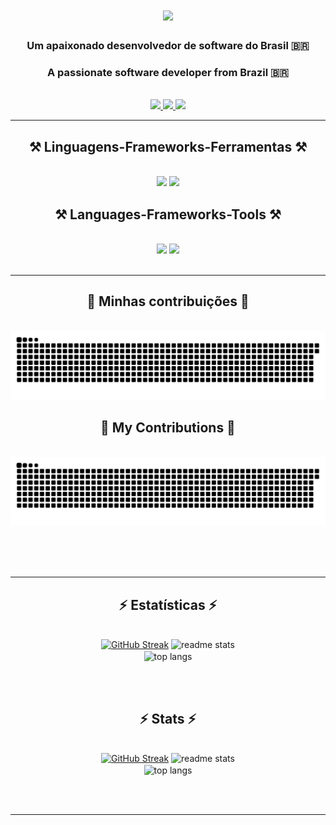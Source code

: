 
<h1 align="center">
    <img src="https://readme-typing-svg.herokuapp.com/?font=Righteous&size=35&center=true&vCenter=true&width=500&height=70&duration=4000&lines=Hi+There!+👋;+Olá!+👋;+Bonjour!+👋;+Hola!+👋;+Hallo!+👋;+Ciao!+👋;+こんにちは!+👋;+Привет!+👋;+안녕하세요!+👋;+नमस्ते!+👋;+你好!+👋;" />
</h1>

<h3 align="center">Um apaixonado desenvolvedor de software do Brasil 🇧🇷</h3>

<h3 align="center">A passionate software developer from Brazil 🇧🇷</h3>

<br/>

<div align="center"> 
  <a href="mailto:abnerlucassantoss2@gmail.com">
    <img src="https://img.shields.io/badge/Gmail-333333?style=for-the-badge&logo=gmail&logoColor=red" />
  </a>

  <a href="" target="_blank">
    <img src="https://img.shields.io/badge/LinkedIn-0077B5?style=for-the-badge&logo=linkedin&logoColor=white" target="_blank" />
  </a>
  <a href="https://github.com/Abeners2" target="_blank">
     <img src="https://img.shields.io/badge/Portfolio-FF5722?style=for-the-badge&logo=todoist&logoColor=white" target="_blank" /> <!-- sqlite, safari, google-chrome are other good icon options -->
  </a>
</div>

 <hr/>

 
<h2 align="center">⚒️ Linguagens-Frameworks-Ferramentas ⚒️</h2>
<br/>
<div align="center">
    <img src="https://skillicons.dev/icons?i=react,bootstrap,html,css,vscode,github,git" />
    <img src="https://skillicons.dev/icons?i=nodejs,python,javascript,typescript,mongodb,c,mysql,flask" /><br>
</div>

<h2 align="center">⚒️ Languages-Frameworks-Tools ⚒️</h2>
<br/>
<div align="center">
    <img src="https://skillicons.dev/icons?i=react,bootstrap,html,css,vscode,github,git" />
    <img src="https://skillicons.dev/icons?i=nodejs,python,javascript,typescript,mongodb,c,mysql,flask" /><br>
</div>

<br/>
<hr/>

<div align="center">
  <h2>🐍 Minhas contribuições
 🐍</h2>
  <br>
  <img alt="snake eating my contributions" src="https://raw.githubusercontent.com/Abeners2/Abeners2/output/github-contribution-grid-snake.svg" />


<div align="center">
  <h2>🐍 My Contributions 🐍</h2>
  <br>
  <img alt="snake eating my contributions" src="https://raw.githubusercontent.com/Abeners2/Abeners2/output/github-contribution-grid-snake.svg" />
  
  <br/><br/><br/>
</div>

<hr/>

<h2 align="center">⚡ Estatísticas ⚡</h2>
<br>
<div align=center>
  <a href="https://git.io/streak-stats"><img src="https://streak-stats.demolab.com?user=Abeners2&theme=transparent&locale=pt_BR&date_format=j%20M%5B%20Y%5D" alt="GitHub Streak" /></a>
  <img width="390" src="https://github-readme-stats.vercel.app/api?username=Abeners2&show_icons=true&theme=transparent&locale=pt-br&rank_icon=github&border_radius=10" alt="readme stats" />

  <br/>
  <img width=325 align="center" src="https://github-readme-stats-salesp07.vercel.app/api/top-langs/?username=Abeners2&hide=HTML&langs_count=8&layout=compact&theme=transparent&border_radius=10&size_weight=0.5&count_weight=0.5&exclude_repo=github-readme-stats&locale=pt-br" alt="top langs" />
</div>

<br/><br/>

<h2 align="center">⚡ Stats ⚡</h2>
<br>
<div align=center>
 <a href="https://git.io/streak-stats"><img src="https://streak-stats.demolab.com?user=Abeners2&theme=transparent" alt="GitHub Streak" /></a>
  <img width="390" src="https://github-readme-stats.vercel.app/api?username=Abeners2&show_icons=true&theme=transparent&rank_icon=github&border_radius=10" alt="readme stats" />

  <br/>
  <img width=325 align="center" src="https://github-readme-stats-salesp07.vercel.app/api/top-langs/?username=Abeners2&hide=HTML&langs_count=8&layout=compact&theme=transparent&border_radius=10&size_weight=0.5&count_weight=0.5&exclude_repo=github-readme-stats" alt="top langs" />
</div>

<br/><br/>
<hr/>

<br/>
